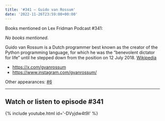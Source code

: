 ```yaml
---
title: '#341 – Guido van Rossum'
date: '2022-11-26T23:59:00+00:00'
---
```


Books mentioned on Lex Fridman Podcast #341:

*No books mentioned.*

Guido van Rossum is a Dutch programmer best known as the creator of the Python programming language, for which he was the “benevolent dictator for life” until he stepped down from the position on 12 July 2018. <a href="https://en.wikipedia.org/wiki/Guido_van_Rossum" target="_blank">Wikipedia</a>

- <a href="https://x.com/gvanrossum" target="_blank">https://x.com/gvanrossum</a>
- <a href="https://www.instagram.com/gvanrossum/" target="_blank">https://www.instagram.com/gvanrossum/</a>

Other appearances: [\#6](/6-guido-van-rossum/)

- - - - - -

## Watch or listen to episode #341

{% include youtube.html id='-DVyjdw4t9I' %}